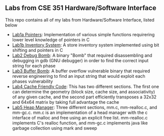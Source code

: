 ## Labs from CSE 351 Hardware/Software Interface
This repo contains all of my labs from Hardware/Software Interface, listed below
- [Lab1a Pointers](https://github.com/LandonDavidson-CSE351/Lab1a): Implementation of various simple functions requirering lower level knowledge of pointers in C
- [Lab1b Inventory System](https://github.com/LandonDavidson-CSE351/Lab1b): A store inventory system implemented using bit shifting and pointers in C
- [Lab2 Debug Bomb](https://github.com/LandonDavidson-CSE351/Lab2): A binary "Bomb" that required disassembling and debugging in gdb (GNU debugger) in order to find the correct input string for each phase
- [Lab3 Buffer Bomb](https://github.com/LandonDavidson-CSE351/Lab3): A buffer overflow vulnerable binary that required reverse engineering to find an input string that would exploit each phases vulnerability
- [Lab4 Cache Friendly Code](https://github.com/LandonDavidson-CSE351/Lab4): This has two different sections. The first one can determine the geometry (block size, cache size, and associativity) of any given cache, and the second part efficiently transposes a 32x32 and 64x64 matrix by taking full advantage the cache
- [Lab5 Heap Manager](https://github.com/LandonDavidson-CSE351/Lab5): Three different sections, mm.c, mm-realloc.c, and mm-gc.c. mm.c is an implementation of a head manager with the c interface of malloc and free using an explicit free list. mm-realloc.c implements C's realloc function, and mm-gc.c implements java like garbage collection using mark and sweep

